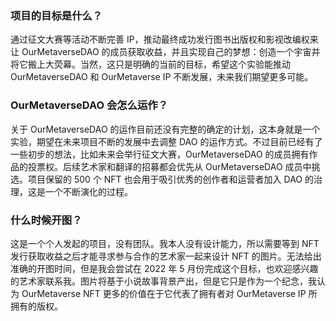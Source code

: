 ### 项目的目标是什么？

通过征文大赛等活动不断完善 IP，推动最终成功发行图书出版权和影视改编权来让 OurMetaverseDAO 的成员获取收益，并且实现自己的梦想：创造一个宇宙并将它搬上大荧幕。当然，这只是明确的当前的目标，希望这个实验能推动 OurMetaverseDAO 和 OurMetaverse IP 不断发展，未来我们期望更多可能。

### OurMetaverseDAO 会怎么运作？

关于 OurMetaverseDAO 的运作目前还没有完整的确定的计划，这本身就是一个实验，期望在未来项目不断的发展中去调整 DAO 的运作方式。不过目前已经有了一些初步的想法，比如未来会举行征文大赛，OurMetaverseDAO 的成员拥有作品的投票权。后续艺术家和翻译的招募都会优先从 OurMetaverseDAO 成员中挑选。项目保留的 500 个 NFT 也会用于吸引优秀的创作者和运营者加入 DAO 的治理，这是一个不断演化的过程。

### 什么时候开图？

这是一个个人发起的项目，没有团队。我本人没有设计能力，所以需要等到 NFT 发行获取收益之后才能寻求参与合作的艺术家一起来设计 NFT 的图片。无法给出准确的开图时间，但是我会尝试在 2022 年 5 月份完成这个目标，也欢迎感兴趣的艺术家联系我。图片将基于小说故事背景产出，但是它只是作为一个纪念，我认为 OurMetaverse NFT 更多的价值在于它代表了拥有者对 OurMetaverse IP 所拥有的版权。
